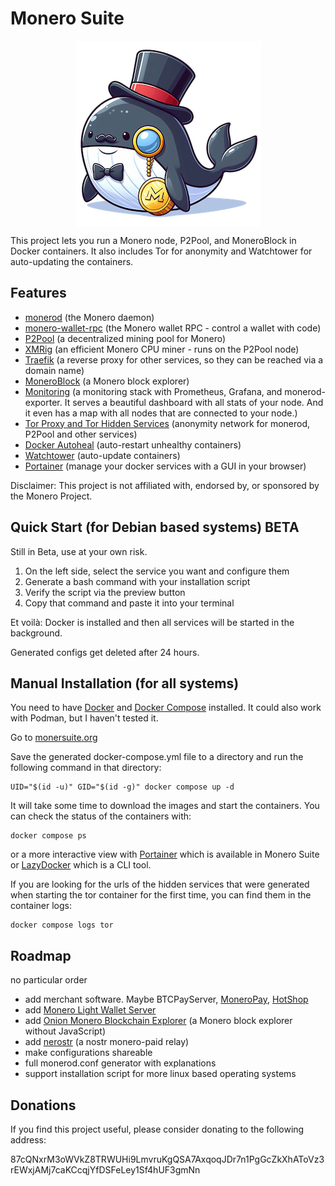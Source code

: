 # Monero Suite
<p align="center">
  <img align="center" src="public/monero-suite-logo-transparent-small.png" alt="...">
</p>

This project lets you run a Monero node, P2Pool, and MoneroBlock in Docker containers. It also includes Tor for anonymity and Watchtower for auto-updating the containers.

## Features

- [monerod](https://getmonero.org) (the Monero daemon)
- [monero-wallet-rpc](https://web.getmonero.org/resources/developer-guides/wallet-rpc.html) (the Monero wallet RPC - control a wallet with code)
- [P2Pool](https://github.com/SChernykh/p2pool) (a decentralized mining pool for Monero)
- [XMRig](https://xmrig.com/) (an efficient Monero CPU miner - runs on the P2Pool node)
- [Traefik](https://traefik.io) (a reverse proxy for other services, so they can be reached via a domain name)
- [MoneroBlock](https://github.com/duggavo/MoneroBlock) (a Monero block explorer)
- [Monitoring](https://github.com/lalanza808/docker-monero-node) (a monitoring stack with Prometheus, Grafana, and monerod-exporter. It serves a beautiful dashboard with all stats of your node. And it even has a map with all nodes that are connected to your node.)
- [Tor Proxy and Tor Hidden Services](https://www.torproject.org) (anonymity network for monerod, P2Pool and other services)
- [Docker Autoheal](https://github.com/willfarrell/docker-autoheal) (auto-restart unhealthy containers)
- [Watchtower](https://github.com/containrrr/watchtower) (auto-update containers)
- [Portainer](https://github.com/portainer/portainer) (manage your docker services with a GUI in your browser)

Disclaimer: This project is not affiliated with, endorsed by, or sponsored by the Monero Project.

## Quick Start (for Debian based systems) BETA

Still in Beta, use at your own risk.

1. On the left side, select the service you want and configure them
2. Generate a bash command with your installation script
3. Verify the script via the preview button
4. Copy that command and paste it into your terminal

Et voilà: Docker is installed and then all services will be started in the background.

Generated configs get deleted after 24 hours.

## Manual Installation (for all systems)
You need to have [Docker](https://docs.docker.com/install/) and [Docker Compose](https://docs.docker.com/compose/install/) installed. It could also work with Podman, but I haven't tested it.

Go to [monersuite.org](https://monerosuite.org/)

Save the generated docker-compose.yml file to a directory and run the following command in that directory:
``` 
UID="$(id -u)" GID="$(id -g)" docker compose up -d
```
It will take some time to download the images and start the containers. You can check the status of the containers with:
```
docker compose ps
```
or a more interactive view with [Portainer](https://www.portainer.io) which is available in Monero Suite or [LazyDocker](https://github.com/jesseduffield/lazydocker) which is a CLI tool.

If you are looking for the urls of the hidden services that were generated when starting the tor container for the first time, you can find them in the container logs:
```
docker compose logs tor
```

## Roadmap
no particular order

- add merchant software. Maybe BTCPayServer, [MoneroPay](https://github.com/moneropay/moneropay), [HotShop](https://github.com/CryptoGrampy/HotShop)
- add [Monero Light Wallet Server](https://github.com/vtnerd/monero-lws)
- add [Onion Monero Blockchain Explorer](https://github.com/moneroexamples/onion-monero-blockchain-explorer) (a Monero block explorer without JavaScript)
- add [nerostr](https://github.com/pluja/nerostr) (a nostr monero-paid relay)
- make configurations shareable
- full monerod.conf generator with explanations
- support installation script for more linux based operating systems

## Donations
If you find this project useful, please consider donating to the following address:

87cQNxrM3oWVkZ8TRWUHi9LmvruKgQSA7AxqoqJDr7n1PgGcZkXhAToVz3rEWxjAMj7caKCcqjYfDSFeLey1Sf4hUF3gmNn